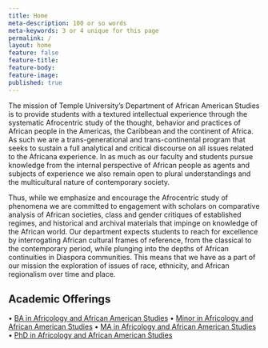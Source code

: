 ```yaml
---
title: Home
meta-description: 100 or so words
meta-keywords: 3 or 4 unique for this page
permalink: /
layout: home
feature: false
feature-title: 
feature-body: 
feature-image: 
published: true
---
```


The mission of Temple University’s Department of African American Studies is to provide students with a textured intellectual experience through the systematic Afrocentric study of the thought, behavior and practices of African people in the Americas, the Caribbean and the continent of Africa. As such we are a trans-generational and trans-continental program that seeks to sustain a full analytical and critical discourse on all issues related to the Africana experience. In as much as our faculty and students pursue knowledge from the internal perspective of African people as agents and subjects of experience we also remain open to plural understandings and the multicultural nature of contemporary society.

Thus, while we emphasize and encourage the Afrocentric study of phenomena we are committed to engagement with scholars on comparative analysis of African societies, class and gender critiques of established regimes, and historical and archival materials that impinge on knowledge of the African world. Our department expects students to reach for excellence by interrogating African cultural frames of reference, from the classical to the contemporary period, while plunging into the depths of African continuities in Diaspora communities. This means that we have as a part of our mission the exploration of issues of race, ethnicity, and African regionalism over time and place.

## Academic Offerings

• [BA in Africology and African American Studies](http://bulletin.temple.edu/undergraduate/liberal-arts/africology-african-american-studies/ba-africology-african-american-studies/)
• [Minor in Africology and African American Studies](http://bulletin.temple.edu/undergraduate/liberal-arts/africology-african-american-studies/minor-africology-african-american-studies/)
• [MA in Africology and African American Studies](http://bulletin.temple.edu/graduate/scd/cla/africology-african-american-studies-ma/#text)
• [PhD in Africology and African American Studies](http://bulletin.temple.edu/graduate/scd/cla/africology-african-american-studies-phd/)
